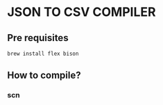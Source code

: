 # JSON TO CSV COMPILER

## Pre requisites
```sh
brew install flex bison
```

## How to compile?
### scn
```sh